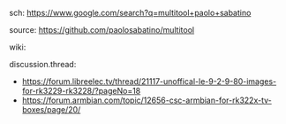 sch: https://www.google.com/search?q=multitool+paolo+sabatino

source: https://github.com/paolosabatino/multitool

wiki: 

discussion.thread:
- https://forum.libreelec.tv/thread/21117-unoffical-le-9-2-9-80-images-for-rk3229-rk3228/?pageNo=18
- https://forum.armbian.com/topic/12656-csc-armbian-for-rk322x-tv-boxes/page/20/
